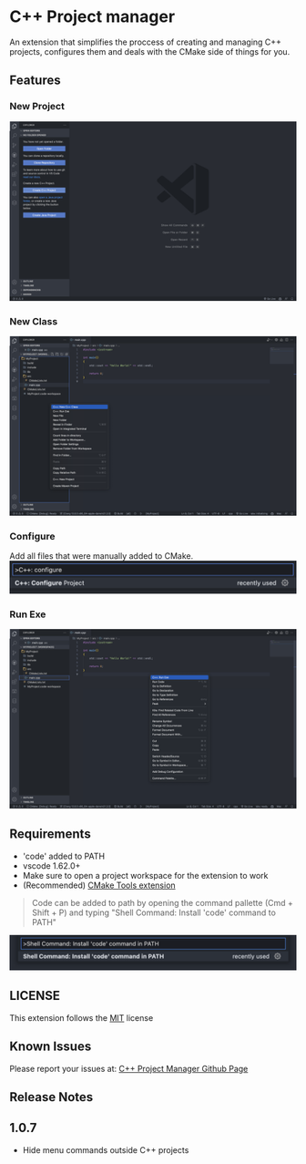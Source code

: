 # C++ Project manager

An extension that simplifies the proccess of creating and managing C++ projects, configures them and deals with the CMake side of things for you.

## Features

### New Project

![](./images/NewProject.png)

### New Class

![](./images/NewClass.png)

### Configure
Add all files that were manually added to CMake.
![](./images/Configure.png)

### Run Exe

![](./images/RunExe.png)

## Requirements

- 'code' added to PATH
- vscode 1.62.0+
- Make sure to open a project workspace for the extension to work
- (Recommended) [CMake Tools extension](https://marketplace.visualstudio.com/items?itemName=ms-vscode.cmake-tools)

>Code can be added to path by opening the command pallette (Cmd + Shift + P) and typing "Shell Command: Install 'code' command to PATH"

![](./images/InstallCode.png)

## LICENSE

This extension follows the [MIT](https://github.com/DarkEmbers/cpp-project-manager/blob/master/LICENSE) license

## Known Issues

Please report your issues at: [C++ Project Manager Github Page](https://github.com/DarkEmbers/cpp-project-manager/issues)

## Release Notes

## 1.0.7

- Hide menu commands outside C++ projects